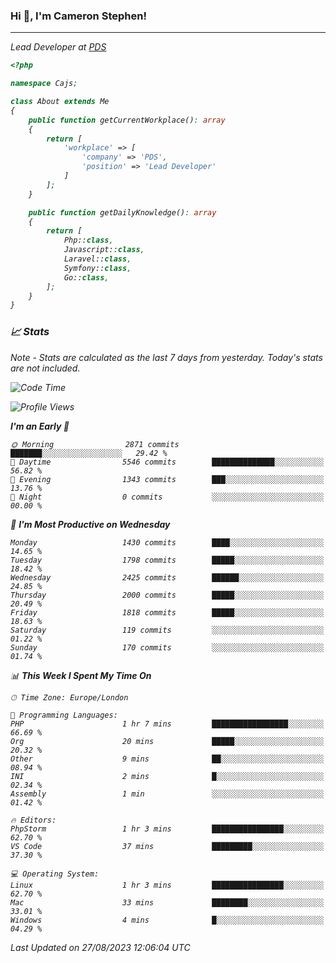 ### Hi 👋, I'm Cameron Stephen!
<hr>
<p><em>Lead Developer at <a href="https://prindatasolutions.co.uk">PDS</a></p>


```php
<?php

namespace Cajs;

class About extends Me
{
    public function getCurrentWorkplace(): array
    {
        return [
            'workplace' => [
                'company' => 'PDS',
                'position' => 'Lead Developer'
            ]
        ];
    }

    public function getDailyKnowledge(): array
    {
        return [
            Php::class,
            Javascript::class,
            Laravel::class,
            Symfony::class,
            Go::class,
        ];
    }
}
```

### 📈 Stats
<p><em>Note - Stats are calculated as the last 7 days from yesterday. Today's stats are not included.</em></p>


<!--START_SECTION:waka-->
![Code Time](http://img.shields.io/badge/Code%20Time-3%2C506%20hrs%206%20mins-blue)

![Profile Views](http://img.shields.io/badge/Profile%20Views-0-blue)

**I'm an Early 🐤** 

```text
🌞 Morning                2871 commits        ███████░░░░░░░░░░░░░░░░░░   29.42 % 
🌆 Daytime                5546 commits        ██████████████░░░░░░░░░░░   56.82 % 
🌃 Evening                1343 commits        ███░░░░░░░░░░░░░░░░░░░░░░   13.76 % 
🌙 Night                  0 commits           ░░░░░░░░░░░░░░░░░░░░░░░░░   00.00 % 
```
📅 **I'm Most Productive on Wednesday** 

```text
Monday                   1430 commits        ████░░░░░░░░░░░░░░░░░░░░░   14.65 % 
Tuesday                  1798 commits        █████░░░░░░░░░░░░░░░░░░░░   18.42 % 
Wednesday                2425 commits        ██████░░░░░░░░░░░░░░░░░░░   24.85 % 
Thursday                 2000 commits        █████░░░░░░░░░░░░░░░░░░░░   20.49 % 
Friday                   1818 commits        █████░░░░░░░░░░░░░░░░░░░░   18.63 % 
Saturday                 119 commits         ░░░░░░░░░░░░░░░░░░░░░░░░░   01.22 % 
Sunday                   170 commits         ░░░░░░░░░░░░░░░░░░░░░░░░░   01.74 % 
```


📊 **This Week I Spent My Time On** 

```text
🕑︎ Time Zone: Europe/London

💬 Programming Languages: 
PHP                      1 hr 7 mins         █████████████████░░░░░░░░   66.69 % 
Org                      20 mins             █████░░░░░░░░░░░░░░░░░░░░   20.32 % 
Other                    9 mins              ██░░░░░░░░░░░░░░░░░░░░░░░   08.94 % 
INI                      2 mins              █░░░░░░░░░░░░░░░░░░░░░░░░   02.34 % 
Assembly                 1 min               ░░░░░░░░░░░░░░░░░░░░░░░░░   01.42 % 

🔥 Editors: 
PhpStorm                 1 hr 3 mins         ████████████████░░░░░░░░░   62.70 % 
VS Code                  37 mins             █████████░░░░░░░░░░░░░░░░   37.30 % 

💻 Operating System: 
Linux                    1 hr 3 mins         ████████████████░░░░░░░░░   62.70 % 
Mac                      33 mins             ████████░░░░░░░░░░░░░░░░░   33.01 % 
Windows                  4 mins              █░░░░░░░░░░░░░░░░░░░░░░░░   04.29 % 
```


 Last Updated on 27/08/2023 12:06:04 UTC
<!--END_SECTION:waka-->
